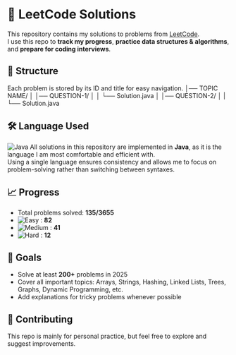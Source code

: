 # 🚀 LeetCode Solutions

This repository contains my solutions to problems from [LeetCode](https://leetcode.com/u/PARMEET-KAUR/).  
I use this repo to **track my progress**, **practice data structures & algorithms**, and **prepare for coding interviews**.


## 📂 Structure
Each problem is stored by its ID and title for easy navigation.
│── TOPIC NAME/
│ │── QUESTION-1/
│ │ └── Solution.java
│ │── QUESTION-2/
│ | └── Solution.java


## 🛠 Language Used
![Java](https://img.shields.io/badge/Java-007396?logo=java&logoColor=white)
All solutions in this repository are implemented in **Java**, as it is the language I am most comfortable and efficient with.  
Using a single language ensures consistency and allows me to focus on problem-solving rather than switching between syntaxes.



## 📈 Progress
- Total problems solved: **135/3655**
- ![Easy](https://img.shields.io/badge/Easy-green) : **82**
- ![Medium](https://img.shields.io/badge/Medium-yellow) : **41**
- ![Hard](https://img.shields.io/badge/Hard-red) : **12**


## 🎯 Goals
- Solve at least **200+** problems in 2025  
- Cover all important topics: Arrays, Strings, Hashing, Linked Lists, Trees, Graphs, Dynamic Programming, etc.  
- Add explanations for tricky problems whenever possible


## 🤝 Contributing
This repo is mainly for personal practice, but feel free to explore and suggest improvements.

